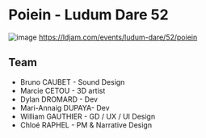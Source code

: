 # Poiein - Ludum Dare 52
![image](https://user-images.githubusercontent.com/25586136/214869669-1279b70b-89b9-495d-b8ce-cd60095991f9.png)
https://ldjam.com/events/ludum-dare/52/poiein
## Team
- Bruno CAUBET  - Sound Design
- Marcie CETOU - 3D artist
- Dylan DROMARD - Dev
- Mari-Annaig DUPAYA- Dev
- William GAUTHIER - GD / UX / UI Design 
- Chloé RAPHEL - PM & Narrative Design
